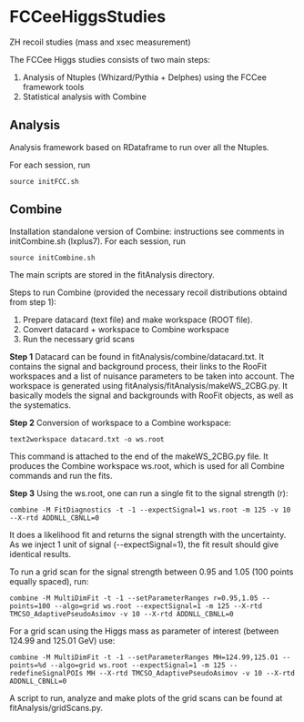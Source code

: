 # FCCeeHiggsStudies
ZH recoil studies (mass and xsec measurement)

The FCCee Higgs studies consists of two main steps:

1. Analysis of Ntuples (Whizard/Pythia + Delphes) using the FCCee framework tools
2. Statistical analysis with Combine

Analysis
--------

Analysis framework based on RDataframe to run over all the Ntuples.

For each session, run

```
source initFCC.sh
```


Combine
-------
Installation standalone version of Combine: instructions see comments in initCombine.sh (lxplus7). For each session, run

```
source initCombine.sh
```

The main scripts are stored in the fitAnalysis directory.

Steps to run Combine (provided the necessary recoil distributions obtaind from step 1):

1. Prepare datacard (text file) and make workspace (ROOT file). 
2. Convert datacard + workspace to Combine workspace
3. Run the necessary grid scans

**Step 1** Datacard can be found in fitAnalysis/combine/datacard.txt. It contains the signal and background process, their links to the RooFit workspaces and a list of nuisance parameters to be taken into account. The workspace is generated using fitAnalysis/fitAnalysis/makeWS_2CBG.py. It basically models the signal and backgrounds with RooFit objects, as well as the systematics. 

**Step 2** Conversion of workspace to a Combine workspace:

```
text2workspace datacard.txt -o ws.root
```
This command is attached to the end of the makeWS_2CBG.py file. It produces the Combine workspace ws.root, which is used for all Combine commands and run the fits.

**Step 3** Using the ws.root, one can run a single fit to the signal strength (r):
```
combine -M FitDiagnostics -t -1 --expectSignal=1 ws.root -m 125 -v 10 --X-rtd ADDNLL_CBNLL=0 
```
It does a likelihood fit and returns the signal strength with the uncertainty. As we inject 1 unit of signal (--expectSignal=1), the fit result should give identical results.

To run a grid scan for the signal strength between 0.95 and 1.05 (100 points equally spaced), run:
```
combine -M MultiDimFit -t -1 --setParameterRanges r=0.95,1.05 --points=100 --algo=grid ws.root --expectSignal=1 -m 125 --X-rtd TMCSO_AdaptivePseudoAsimov -v 10 --X-rtd ADDNLL_CBNLL=0
```
For a grid scan using the Higgs mass as parameter of interest (between 124.99 and 125.01 GeV) use:
```
combine -M MultiDimFit -t -1 --setParameterRanges MH=124.99,125.01 --points=%d --algo=grid ws.root --expectSignal=1 -m 125 --redefineSignalPOIs MH --X-rtd TMCSO_AdaptivePseudoAsimov -v 10 --X-rtd ADDNLL_CBNLL=0
```
A script to run, analyze and make plots of the grid scans can be found at fitAnalysis/gridScans.py.
